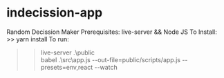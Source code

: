# indecission-app
Random Decission Maker
Prerequisites: live-server && Node JS
To Install: >> yarn install
To run: 
>> live-server .\public\
>> babel .\src\app.js --out-file=public/scripts/app.js --presets=env,react --watch